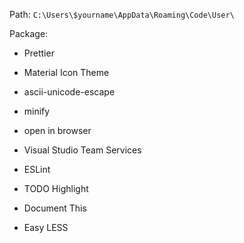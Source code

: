 Path:
```C:\Users\$yourname\AppData\Roaming\Code\User\```

Package:
+ Prettier
+ Material Icon Theme

+ ascii-unicode-escape
+ minify
+ open in browser
+ Visual Studio Team Services

+ ESLint
+ TODO Highlight
+ Document This
+ Easy LESS
